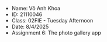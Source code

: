  * Name: Võ Anh Khoa
 * ID: 21110046
 * Class: 02FIE - Tuesday Afternoon
 * Date: 8/4/2025
 * Assignment 6: The photo gallery app
